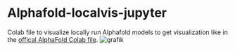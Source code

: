 # Alphafold-localvis-jupyter

Colab file to visualize locally run Alphafold models to get visualization like in the [offical AlphaFold Colab file](https://colab.research.google.com/github/deepmind/alphafold/blob/main/notebooks/AlphaFold.ipynb?pli=1#scrollTo=XUo6foMQxwS2).
                      ![grafik](https://user-images.githubusercontent.com/13366088/148198944-758cbaab-0879-486a-8740-2522302a824d.png)
